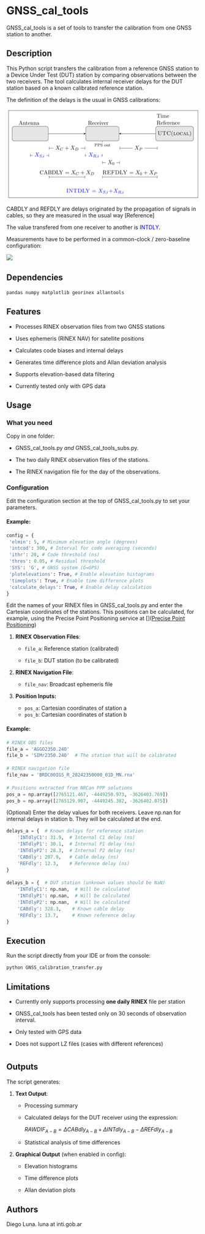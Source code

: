 # GNSS_cal_tools

GNSS_cal_tools is a set of tools to transfer the calibration from one GNSS station to another.

## Description

This Python script transfers the calibration from a reference GNSS station to a Device Under Test (DUT) station by comparing observations between the two receivers. The tool calculates internal receiver delays for the DUT station based on a known calibrated reference station.

The definition of the delays is the usual in GNSS calibrations:

![](delays.png)



CABDLY and REFDLY are delays originated by the propagation of signals in cables, so they are measured in the usual way [Reference]

The value transfered from one receiver to another is <span style="color:blue">INTDLY</span>.

Measurements have to be performed in a common-clock / zero-baseline configuration:





![](/home/diego/repos/GNSS_cal_tools/zerobaseline.png)



## Dependencies

```python
pandas numpy matplotlib georinex allantools
```

## Features

- Processes RINEX observation files from two GNSS stations

- Uses ephemeris (RINEX NAV) for satellite positions

- Calculates code biases and internal delays

- Generates time difference plots and Allan deviation analysis

- Supports elevation-based data filtering

- Currently tested only with GPS data



## Usage

### What you need

Copy in one folder:

- GNSS_cal_tools.py *and* GNSS_cal_tools_subs.py.

- The two daily RINEX observation files of the stations.

- The RINEX navigation file for the day of the observations. 
  
  

### Configuration

Edit the configuration section at the top of GNSS_cal_tools.py to set your parameters.

#### Example:

```python
config = {
 'elmin': 5, # Minimum elevation angle (degrees)
 'intcod': 300, # Interval for code averaging (seconds)
 'ithr': 20, # Code threshold (ns)
 'thres': 0.05, # Residual threshold
 'SYS': 'G', # GNSS system (G=GPS)
 'plotelevations': True, # Enable elevation histograms
 'timeplots': True, # Enable time difference plots
 'calculate_delays': True, # Enable delay calculation
}
```

Edit the names of your RINEX files in GNSS_cal_tools.py and enter the Cartesian coordinates of the stations. This positions can be calculated, for example, using the  Precise Point Positioning service at []([Precise Point Positioning](https://webapp.csrs-scrs.nrcan-rncan.gc.ca/geod/tools-outils/ppp.php))



1. **RINEX Observation Files**:
   
   - `file_a`: Reference station (calibrated)
   
   - `file_b`: DUT station (to be calibrated)

2. **RINEX Navigation File**:
   
   - `file_nav`: Broadcast ephemeris file

3. **Position Inputs:**
   
   - `pos_a`: Cartesian coordinates of station a
   - `pos_b`: Cartesian coordinates of station b

#### Example:

```python
# RINEX OBS files
file_a = 'AGGO2350.24O'
file_b = 'SIMr2350.24O'  # The station that will be calibrated

# RINEX navigation file
file_nav = 'BRDC00IGS_R_20242350000_01D_MN.rnx'

# Positions extracted from NRCan PPP solutions
pos_a = np.array([2765121.467, -4449250.973, -3626403.769])
pos_b = np.array([2765129.907, -4449245.382, -3626402.075])
```

(Optional) Enter the delay values for both receivers. Leave np.nan for internal delays in station b. They will be calculated at the end.

```python
delays_a = {  # Known delays for reference station
    'INTdlyC1': 31.9,  # Internal C1 delay (ns)
    'INTdlyP1': 30.1,  # Internal P1 delay (ns)
    'INTdlyP2': 28.3,  # Internal P2 delay (ns)    
    'CABdly': 207.9,   # Cable delay (ns)
    'REFdly': 12.3,    # Reference delay (ns)
}

delays_b = {  # DUT station (unknown values should be NaN)
    'INTdlyC1': np.nan,  # Will be calculated
    'INTdlyP1': np.nan,  # Will be calculated
    'INTdlyP2': np.nan,  # Will be calculated
    'CABdly': 328.3,    # Known cable delay
    'REFdly': 13.7,     # Known reference delay
}
```

## Execution

Run the script directly from your IDE or from the console: 

```bash
python GNSS_calibration_transfer.py
```

## Limitations

- Currently only supports processing **one daily RINEX** file per station

- GNSS_cal_tools has been tested only on 30 seconds of observation interval.

- Only tested with GPS data

- Does not support LZ files (cases with different references)



# 

## Outputs

The script generates:

1. **Text Output**:
   
   - Processing summary
   
   - Calculated delays for the DUT receiver using the expression:
     
     $RAWDIF_{A-B} = \Delta CABdly_{A-B} + \Delta INTdly_{A-B} - \Delta REFdly_{A-B}$
   
   - Statistical analysis of time differences

2. **Graphical Output** (when enabled in config):
   
   - Elevation histograms
   
   - Time difference plots
   
   - Allan deviation plots

## Authors

Diego Luna.   luna at inti.gob.ar
